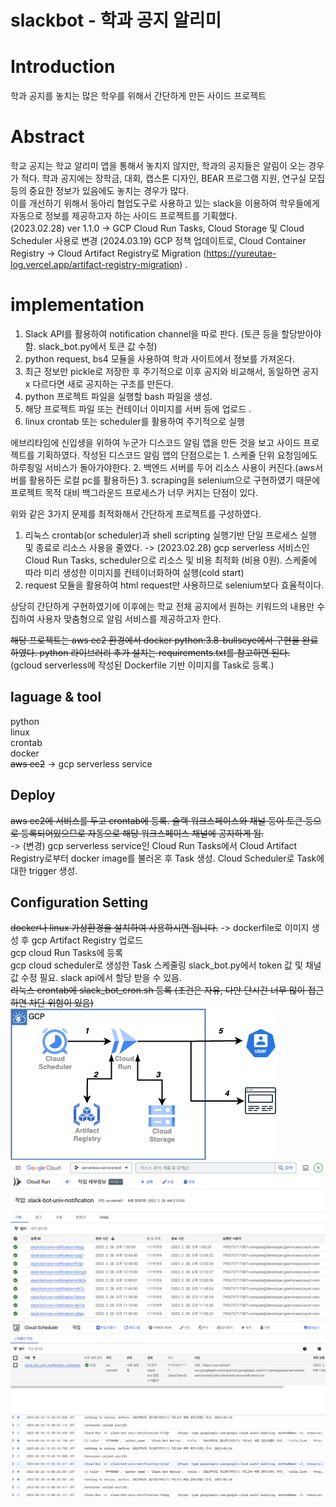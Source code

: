# slackbot - 학과 공지 알리미

# Introduction
학과 공지를 놓치는 많은 학우를 위해서 간단하게 만든 사이드 프로젝트  

# Abstract
학교 공지는 학교 알리미 앱을 통해서 놓치지 않지만, 학과의 공지들은 알림이 오는 경우가 적다. 학과 공지에는 장학금, 대회, 캡스톤 디자인, BEAR 프로그램 지원, 연구실 모집 등의 중요한 정보가 있음에도 놓치는 경우가 많다.  
이를 개선하기 위해서 동아리 협업도구로 사용하고 있는 slack을 이용하여 학우들에게 자동으로 정보를 제공하고자 하는 사이드 프로젝트를 기획했다.  
(2023.02.28) ver 1.1.0 -> GCP Cloud Run Tasks, Cloud Storage 및 Cloud Scheduler 사용로 변경
(2024.03.19) GCP 정책 업데이트로, Cloud Container Registry -> Cloud Artifact Registry로 Migration (https://yureutae-log.vercel.app/artifact-registry-migration)
.

# implementation

1. Slack API를 활용하여 notification channel을 따로 판다. (토큰 등을 할당받아야 함. slack_bot.py에서 토큰 값 수정)
2. python request, bs4 모듈을 사용하여 학과 사이트에서 정보를 가져온다.
3. 최근 정보만 pickle로 저장한 후 주기적으로 이후 공지와 비교해서, 동일하면 공지 x 다르다면 새로 공지하는 구조를 만든다.    
4. python 프로젝트 파일을 실행할 bash 파일을 생성.
5. 해당 프로젝트 파일 또는 컨테이너 이미지를 서버 등에 업로드 .    
6. linux crontab 또는 scheduler를 활용하여 주기적으로 실행 


에브리타임에 신입생을 위하여 누군가 디스코드 알림 앱을 만든 것을 보고 사이드 프로젝트를 기획하였다. 작성된 디스코드 알림 앱의 단점으로는 1. 스케줄 단위 요청임에도 하루죙일 서비스가 돌아가야한다. 2. 백엔드 서버를 두어 리소스 사용이 커진다.(aws서버를 활용하든 로컬 pc를 활용하든) 3. scraping을 selenium으로 구현하였기 때문에 프로젝트 목적 대비 백그라운드 프로세스가 너무 커지는 단점이 있다.  

위와 같은 3가지 문제를 최적화해서 간단하게 프로젝트를 구성하였다.  
1. 리눅스 crontab(or scheduler)과 shell scripting 실행기반 단일 프로세스 실행 및 종료로 리소스 사용을 줄였다. -> (2023.02.28) gcp serverless 서비스인 Cloud Run Tasks, scheduler으로 리소스 및 비용 최적화 (비용 0원). 스케줄에 따라 미리 생성한 이미지를 컨테이너화하여 실행(cold start)
2. request 모듈을 활용하여 html request만 사용하므로 selenium보다 효율적이다.

상당히 간단하게 구현하였기에 이후에는 학교 전체 공지에서 원하는 키워드의 내용만 수집하여 사용자 맞춤형으로 알림 서비스를 제공하고자 한다.

~~해당 프로젝트는 aws ec2 환경에서 docker python:3.8-bullseye에서 구현을 완료하였다. python 라이브러리 추가 설치는 requirements.txt를 참고하면 된다.~~  
(gcloud serverless에 작성된 Dockerfile 기반 이미지를 Task로 등록.)

## laguage & tool
python  
linux  
crontab  
docker  
~~aws ec2~~ -> gcp serverless service


## Deploy
~~aws ec2에 서비스를 두고 crontab에 등록. 슬랙 워크스페이스와 채널 등이 토큰 등으로 등록되어있으므로 자동으로 해당 워크스페이스 채널에 공지하게 됨.~~  
-> (변경) gcp serverless service인 Cloud Run Tasks에서 Cloud Artifact Registry로부터 docker image를 불러온 후 Task 생성. Cloud Scheduler로 Task에 대한 trigger 생성.  


## Configuration Setting
~~docker나 linux 가상환경을 설치하여 사용하시면 됩니다.~~ -> dockerfile로 이미지 생성 후 gcp Artifact Registry 업로드  
gcp cloud Run Tasks에 등록  
gcp cloud scheduler로 생성한 Task 스케줄링
slack_bot.py에서 token 값 및 채널 값 수정 필요. slack api에서 할당 받을 수 있음.  
~~리눅스 crontab에 slack_bot_cron.sh 등록 (조건은 자유, 다만 단시간 너무 많이 접근하면 차단 위험이 있음)~~
<img src="./readme_image/slack-bot-serverless-notification.drawio.png">
<img src="./readme_image/cloudrun_example.png">  
<img src="./readme_image/cloudscheduler_example.png">  
<img src="./readme_image/result_log.png">